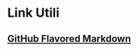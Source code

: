 # Link Utili

## [GitHub Flavored Markdown](https://help.github.com/articles/basic-writing-and-formatting-syntax/)
